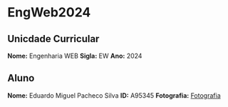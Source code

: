 # EngWeb2024

## Unicdade Curricular

**Nome:** Engenharia WEB
**Sigla:** EW
**Ano:** 2024

## Aluno

**Nome:** Eduardo Miguel Pacheco Silva
**ID:** A95345
**Fotografia:**
[Fotografia](https://ducv5.uminho.pt/Photo.aspx?id=95345&tp=A)
